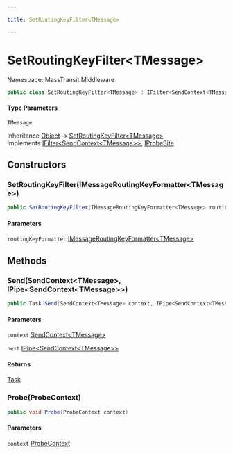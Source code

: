 ```yaml
---

title: SetRoutingKeyFilter<TMessage>

---
```


# SetRoutingKeyFilter\<TMessage\>

Namespace: MassTransit.Middleware

```csharp
public class SetRoutingKeyFilter<TMessage> : IFilter<SendContext<TMessage>>, IProbeSite
```

#### Type Parameters

`TMessage`<br/>

Inheritance [Object](https://learn.microsoft.com/en-us/dotnet/api/system.object) → [SetRoutingKeyFilter\<TMessage\>](../masstransit-middleware/setroutingkeyfilter-1)<br/>
Implements [IFilter\<SendContext\<TMessage\>\>](../../masstransit-abstractions/masstransit/ifilter-1), [IProbeSite](../../masstransit-abstractions/masstransit/iprobesite)

## Constructors

### **SetRoutingKeyFilter(IMessageRoutingKeyFormatter\<TMessage\>)**

```csharp
public SetRoutingKeyFilter(IMessageRoutingKeyFormatter<TMessage> routingKeyFormatter)
```

#### Parameters

`routingKeyFormatter` [IMessageRoutingKeyFormatter\<TMessage\>](../masstransit-transports/imessageroutingkeyformatter-1)<br/>

## Methods

### **Send(SendContext\<TMessage\>, IPipe\<SendContext\<TMessage\>\>)**

```csharp
public Task Send(SendContext<TMessage> context, IPipe<SendContext<TMessage>> next)
```

#### Parameters

`context` [SendContext\<TMessage\>](../../masstransit-abstractions/masstransit/sendcontext-1)<br/>

`next` [IPipe\<SendContext\<TMessage\>\>](../../masstransit-abstractions/masstransit/ipipe-1)<br/>

#### Returns

[Task](https://learn.microsoft.com/en-us/dotnet/api/system.threading.tasks.task)<br/>

### **Probe(ProbeContext)**

```csharp
public void Probe(ProbeContext context)
```

#### Parameters

`context` [ProbeContext](../../masstransit-abstractions/masstransit/probecontext)<br/>
